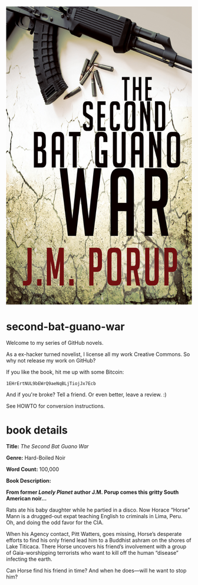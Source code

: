 ![The Second Bat Guano War cover](the-second-bat-guano-war-cover.jpg)

second-bat-guano-war
====================

Welcome to my series of GitHub novels.

As a ex-hacker turned novelist, I license all my work Creative Commons.
So why not release my work on GitHub?

If you like the book, hit me up with some Bitcoin:

    1EHrErtNUL9bEWrQ9aeNqBLjTiojJx7Ecb

And if you're broke? Tell a friend. Or even better, leave a review. :)

See HOWTO for conversion instructions.


book details
============

**Title:** *The Second Bat Guano War*

**Genre:** Hard-Boiled Noir

**Word Count:** 100,000

**Book Description:**

**From former *Lonely Planet* author J.M. Porup comes this gritty South American noir...**

Rats ate his baby daughter while he partied in a disco. Now Horace
“Horse” Mann is a drugged-out expat teaching English to 
criminals in Lima, Peru. Oh, and doing the odd favor for the CIA.

When his Agency contact, Pitt Watters, goes missing, Horse’s
desperate efforts to find his only friend lead him to a Buddhist ashram
on the shores of Lake Titicaca. There Horse uncovers his friend’s
involvement with a group of Gaia-worshipping terrorists who want to kill
off the human “disease” infecting the earth.

Can Horse find his friend in time? And when he does—will he want to 
stop him?
